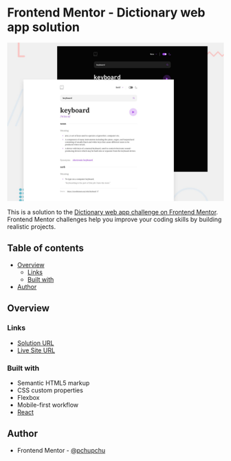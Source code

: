 # Frontend Mentor - Dictionary web app solution

![Design preview for the Fylo dark theme landing page challenge](./src/preview.jpg)

This is a solution to the [Dictionary web app challenge on Frontend Mentor](https://www.frontendmentor.io/challenges/dictionary-web-app-h5wwnyuKFL). Frontend Mentor challenges help you improve your coding skills by building realistic projects.

## Table of contents

- [Overview](#overview)
  - [Links](#links)
  - [Built with](#built-with)
- [Author](#author)

## Overview

### Links

- [Solution URL](https://www.frontendmentor.io/solutions/dictionary-web-app-kAm3vN385v)
- [Live Site URL](https://dicitonary-web-app.vercel.app/)

### Built with

- Semantic HTML5 markup
- CSS custom properties
- Flexbox
- Mobile-first workflow
- [React](https://github.com/facebook/create-react-app)

## Author

- Frontend Mentor - [@pchupchu](https://www.frontendmentor.io/profile/pchupchu)
